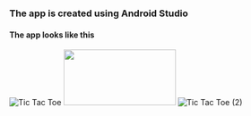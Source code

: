 ### The app is created using Android Studio 
#### The app looks like this
![Tic Tac Toe](https://user-images.githubusercontent.com/22111949/120105305-0179e700-c176-11eb-8ca6-4ea6e01ca7b2.jpeg)
<img src="https://user-images.githubusercontent.com/22111949/120105305-0179e700-c176-11eb-8ca6-4ea6e01ca7b2.jpeg" height="100" width="200">
![Tic Tac Toe (2)](https://user-images.githubusercontent.com/22111949/120105311-05a60480-c176-11eb-85fd-817611bc79c0.jpeg)

